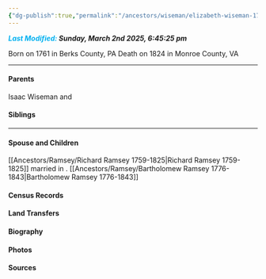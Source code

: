 ```yaml
---
{"dg-publish":true,"permalink":"/ancestors/wiseman/elizabeth-wiseman-1761-1824/","tags":["Elizabeth-Wiseman"]}
---
```


***<font color="#00b0f0">Last Modified:</font> Sunday, March 2nd 2025, 6:45:25 pm***

Born on  1761 in Berks County, PA
Death on 1824 in Monroe County, VA
   
---
#### Parents

Isaac Wiseman and <!-- Link to mother-->
#### Siblings
<!-- Link to sibling -->

---
#### Spouse and Children
[[Ancestors/Ramsey/Richard Ramsey 1759-1825\|Richard Ramsey 1759-1825]] married <!-- link to date --> in <!-- link to place -->.
[[Ancestors/Ramsey/Bartholomew Ramsey 1776-1843\|Bartholomew Ramsey 1776-1843]]

#### Census Records

#### Land Transfers

#### Biography

#### Photos

#### Sources

